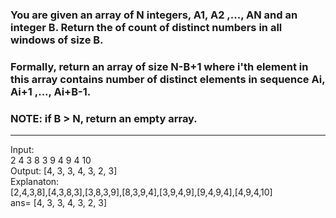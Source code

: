 ### You are given an array of N integers, A1, A2 ,..., AN and an integer B. Return the of count of distinct numbers in all windows of size B.

### Formally, return an array of size N-B+1 where i'th element in this array contains number of distinct elements in sequence Ai, Ai+1 ,..., Ai+B-1.

### NOTE: if B > N, return an empty array.

<hr>
Input:<br>
2 4 3 8 3 9 4 9 4 10<br>
Output: [4, 3, 3, 4, 3, 2, 3]<br>
Explanaton:<br>
[2,4,3,8],[4,3,8,3],[3,8,3,9],[8,3,9,4],[3,9,4,9],[9,4,9,4],[4,9,4,10]<br>
ans= [4, 3, 3, 4, 3, 2, 3]<br>
